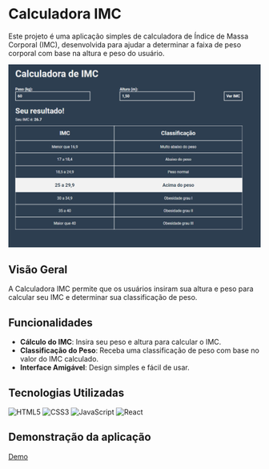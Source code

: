 # Calculadora IMC

Este projeto é uma aplicação simples de calculadora de Índice de Massa Corporal (IMC), desenvolvida para ajudar a determinar a faixa de peso corporal com base na altura e peso do usuário.

![Imagem da aplicação](./imc.png)

## Visão Geral

A Calculadora IMC permite que os usuários insiram sua altura e peso para calcular seu IMC e determinar sua classificação de peso. 

## Funcionalidades

- **Cálculo do IMC**: Insira seu peso e altura para calcular o IMC.
- **Classificação do Peso**: Receba uma classificação de peso com base no valor do IMC calculado.
- **Interface Amigável**: Design simples e fácil de usar.

## Tecnologias Utilizadas

![HTML5](https://img.shields.io/badge/-HTML5-E34F26?style=flat&logo=html5&logoColor=white)
![CSS3](https://img.shields.io/badge/-CSS3-1572B6?style=flat&logo=css3&logoColor=white)
![JavaScript](https://img.shields.io/badge/-JavaScript-F7DF1E?style=flat&logo=javascript&logoColor=black)
![React](https://img.shields.io/badge/-React-61DAFB?style=flat&logo=react&logoColor=white)

## Demonstração da aplicação

[Demo](https://calculadora-imc-flm.vercel.app/)
